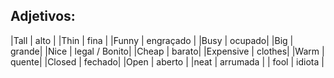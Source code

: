 ## Adjetivos:

|Tall | alto |
|Thin | fina |
|Funny | engraçado |
|Busy | ocupado|
|Big | grande|
|Nice | legal / Bonito|
|Cheap | barato|
|Expensive | clothes|
|Warm | quente|
|Closed | fechado|
|Open  | aberto |
|neat | arrumada |
| fool | idiota | 